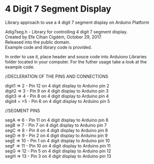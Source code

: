 # 4 Digit 7 Segment Display
Library approach to use a 4 digit 7 segment display on Arduino Platform

4dig7seg.h - Library for controlling 4 digit 7 segment display.\
Created by Efe Cihan Cigdem, October 29, 2017.\
Released into the public domain.\
Example code and library code is provided.

In order to use it, place header and souce code into Arduiono Libraries folder located in your computer. For the futher usage take a look at the example code.


//DECLERATION OF THE PINS AND CONNECTIONS

digit1 => 2 - Pin 12 on 4 digit display to Arduino pin 2\
digit2 => 3 - Pin 9 on 4 digit display to Arduino pin 3\
digit3 => 4 - Pin 8 on 4 digit display to Arduino pin 4\
digit4 = >5 - Pin 6 on 4 digit display to Arduino pin 5

//SEGMENT PINS

segA => 6 - Pin 11 on 4 digit display to Arduino pin 6\
segB => 7 - Pin 7 on 4 digit display to Arduino pin 7\
segC => 8 - Pin 4 on 4 digit display to Arduino pin 8\
segD => 9 - Pin 2 on 4 digit display to Arduino pin 9\
segE => 10 - Pin 1 on 4 digit display to Arduino pin 10\
segF => 11 - Pin 10 on 4 digit display to Arduino pin 11\
segG => 12 - Pin 5 on 4 digit display to Arduino pin 12\
segH => 13 - Pin 3 on 4 digit display to Arduino pin 13
